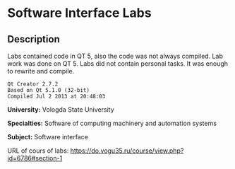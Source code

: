 # Software Interface Labs 

## Description
Labs contained code in QT 5, also the code was not always compiled. Lab work was done on QT 5. Labs did not contain personal tasks. It was enough to rewrite and compile.
```
Qt Creator 2.7.2
Based on Qt 5.1.0 (32-bit)
Compiled Jul 2 2013 at 20:48:03
```
 
**University:** Vologda State University

**Specialties:** Software of computing machinery and automation systems

**Subject:** Software interface

URL of cours of labs: https://do.vogu35.ru/course/view.php?id=6786#section-1  



